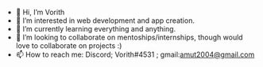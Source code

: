 - 👋 Hi, I’m Vorith
- 👀 I’m interested in web development and app creation.
- 🌱 I’m currently learning everything and anything.
- 💞️ I’m looking to collaborate on mentoships/internships, though would love to collaborate on projects :)
- 📫 How to reach me: Discord; Vorith#4531 ; gmail:amut2004@gmail.com

<!---
DaVorith/DaVorith is a ✨ special ✨ repository because its `README.md` (this file) appears on your GitHub profile.
You can click the Preview link to take a look at your changes.
--->
